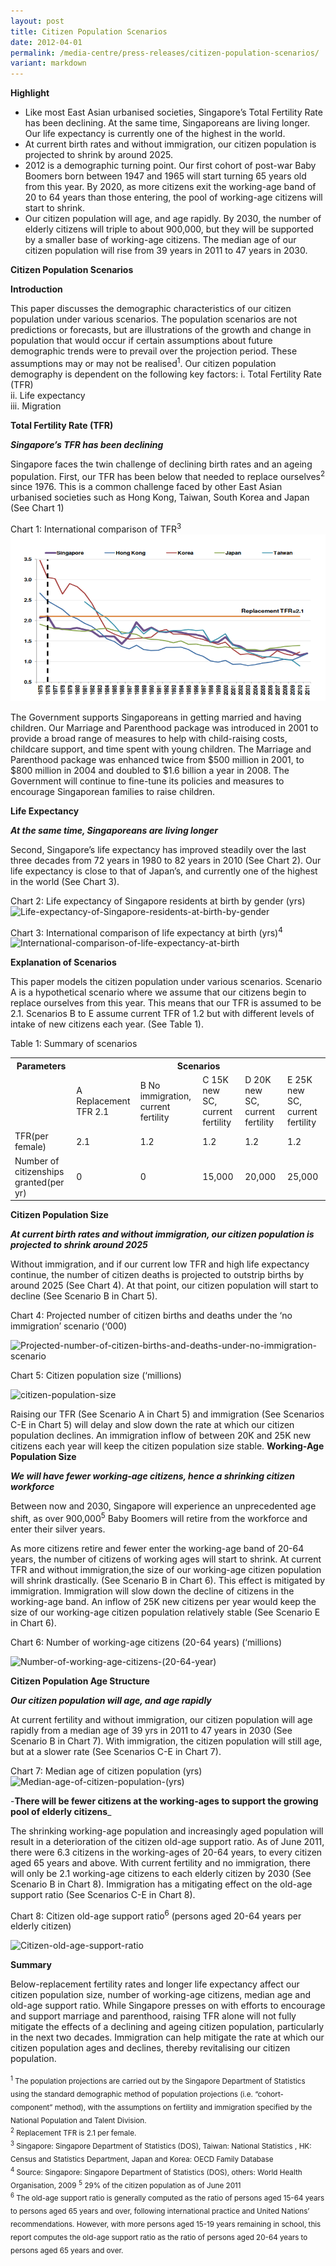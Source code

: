 ```yaml
---
layout: post
title: Citizen Population Scenarios
date: 2012-04-01
permalink: /media-centre/press-releases/citizen-population-scenarios/
variant: markdown
---
```

**Highlight**  
* Like most East Asian urbanised societies, Singapore’s Total Fertility Rate has been declining. At the same time, Singaporeans are living longer. Our life expectancy is currently one of the highest in the world.
* At current birth rates and without immigration, our citizen population is projected to shrink by around 2025.
* 2012 is a demographic turning point. Our first cohort of post-war Baby Boomers born between 1947 and 1965 will start turning 65 years old from this year. By 2020, as more citizens exit the working-age band of 20 to 64 years than those entering, the pool of working-age citizens will start to shrink.
* Our citizen population will age, and age rapidly. By 2030, the number of elderly citizens will triple to about 900,000, but they will be supported by a smaller base of working-age citizens. The median age of our citizen population will rise from 39 years in 2011 to 47 years in 2030.

**Citizen Population Scenarios**  

**Introduction**  
 
This paper discusses the demographic characteristics of our citizen population under various scenarios.
The population scenarios are not predictions or forecasts, but are illustrations of the growth and change in population that would occur if certain assumptions about future demographic trends were to prevail over the projection period. These assumptions may or may not be realised<sup>1</sup>.
Our citizen population demography is dependent on the following key factors:
i. Total Fertility Rate (TFR)  
ii. Life expectancy  
iii. Migration  

**Total Fertility Rate (TFR)**

_**Singapore’s TFR has been declining**_
 
Singapore faces the twin challenge of declining birth rates and an ageing population. First, our TFR has been below that needed to replace ourselves<sup>2</sup> since 1976. This is a common challenge faced by other East Asian urbanised societies such as Hong Kong, Taiwan, South Korea and Japan (See Chart 1)

Chart 1: International comparison of TFR<sup>3</sup>
![](/images/press%20release%20images/international_comparison_of_tfr.png)

The Government supports Singaporeans in getting married and having children. Our Marriage and Parenthood package was introduced in 2001 to provide a broad range of measures to help with child-raising costs, childcare support, and time spent with young children. The Marriage and Parenthood package was enhanced twice from $500 million in 2001, to $800 million in 2004 and doubled to $1.6 billion a year in 2008. The Government will continue to fine-tune its policies and measures to encourage Singaporean families to raise children.

**Life Expectancy**

_**At the same time, Singaporeans are living longer**_

Second, Singapore’s life expectancy has improved steadily over the last three
decades from 72 years in 1980 to 82 years in 2010 (See Chart 2). Our life
expectancy is close to that of Japan’s, and currently one of the highest in the world (See Chart 3).

Chart 2: Life expectancy of Singapore residents at birth by gender (yrs)  
![Life-expectancy-of-Singapore-residents-at-birth-by-gender](https://github.com/isomerpages/isomerpages-stratgroup/raw/master/images/Press%20Release%20images/life-expectancy-of-singapore-residents-at-birth-by-gender.png)

Chart 3: International comparison of life expectancy at birth (yrs)<sup>4</sup>  
![International-comparison-of-life-expectancy-at-birth](https://github.com/isomerpages/isomerpages-stratgroup/raw/master/images/Press%20Release%20images/international-comparison-of-life-expectancy-at-birth.png)

**Explanation of Scenarios**  
 
This paper models the citizen population under various scenarios. Scenario A is a hypothetical scenario where we assume that our citizens begin to replace ourselves from this year. This means that our TFR is assumed to be 2.1. Scenarios B to E assume current TFR of 1.2 but with different levels of intake of new citizens each year. (See Table 1).

Table 1: Summary of scenarios  

<table class="table-h">
  <tbody><tr>
   <th>Parameters</th>
    <th colspan="5">Scenarios</th>
  </tr>
  <tr>
    <td> </td>
    <td>A  Replacement TFR 2.1</td>
    <td>B  
     No immigration, current fertility</td>
    <td>C    
     15K new SC, current fertility</td>
    <td>D  
     20K new SC, current fertility</td>
    <td>E  
     25K new SC, current fertility</td>
   </tr>
 
 <tr>
    <td>TFR(per female) </td>
    <td>2.1</td>
    <td>1.2</td>
    <td>1.2</td>
    <td>1.2</td>
    <td>1.2</td>
   </tr>
   
   <tr>
    <td>Number of citizenships
granted(per yr)</td>
    <td>0</td>
    <td>0</td>
    <td>15,000</td>
    <td>20,000</td>
    <td>25,000</td>
  </tr>
 
</tbody></table>



**Citizen Population Size**

_**At current birth rates and without immigration, our citizen population is projected to shrink around 2025**_
 
Without immigration, and if our current low TFR and high life expectancy continue, the number of citizen deaths is projected to outstrip births by around 2025 (See Chart 4). At that point, our citizen population will start to decline (See Scenario B in Chart 5).

Chart 4: Projected number of citizen births and deaths under the ‘no immigration’ scenario (‘000)

![Projected-number-of-citizen-births-and-deaths-under-no-immigration-scenario](https://github.com/isomerpages/isomerpages-stratgroup/raw/master/images/Press%20Release%20images/projected-number-of-citizen-births-and-deaths-under-'no-immigration'-scenario.png)

Chart 5: Citizen population size (‘millions) 

![citizen-population-size](https://github.com/isomerpages/isomerpages-stratgroup/raw/master/images/Press%20Release%20images/citizen-population-size.png)

Raising our TFR (See Scenario A in Chart 5) and immigration (See Scenarios C-E in Chart 5) will delay and slow down the rate at which our citizen population declines. An immigration inflow of between 20K and 25K new citizens each year will keep the citizen population size stable.
**Working-Age Population Size**

_**We will have fewer working-age citizens, hence a shrinking citizen workforce**_

Between now and 2030, Singapore will experience an unprecedented age shift, as over 900,000<sup>5</sup> Baby Boomers will retire from the workforce and enter their silver years.
 
As more citizens retire and fewer enter the working-age band of 20-64 years, the number of citizens of working ages will start to shrink. At current TFR and without immigration,the size of our working-age citizen population will shrink drastically. (See Scenario B in Chart 6). This effect is mitigated by immigration. Immigration will slow down the decline of citizens in the working-age band. An inflow of 25K new citizens per year would keep the size of our working-age citizen population relatively stable (See Scenario E in Chart 6).

Chart 6: Number of working-age citizens (20-64 years) (‘millions)

![Number-of-working-age-citizens-(20-64-year)](https://github.com/isomerpages/isomerpages-stratgroup/raw/master/images/Press%20Release%20images/number-of-working-age-citizens-(20-64-year).png)

**Citizen Population Age Structure**

_**Our citizen population will age, and age rapidly**_
 
At current fertility and without immigration, our citizen population will age rapidly from a median age of 39 yrs in 2011 to 47 years in 2030 (See Scenario B in Chart 7). With immigration, the citizen population will still age, but at a slower rate (See Scenarios C-E in Chart 7). 

Chart 7: Median age of citizen population (yrs)
![Median-age-of-citizen-population-(yrs)](https://github.com/isomerpages/isomerpages-stratgroup/raw/master/images/Press%20Release%20images/median-age-of-citizen-population-(yrs).png)

-**There will be fewer citizens at the working-ages to support the growing pool of elderly citizens**_ 

The shrinking working-age population and increasingly aged population will result in a deterioration of the citizen old-age support ratio. As of June 2011, there were 6.3 citizens in the working-ages of 20-64 years, to every citizen aged 65 years and above. With current fertility and no immigration, there will only be 2.1 working-age citizens to each elderly citizen by 2030 (See Scenario B in Chart 8). Immigration has a mitigating effect on the old-age support ratio (See Scenarios C-E in Chart 8).

Chart 8: Citizen old-age support ratio<sup>6</sup>
(persons aged 20-64 years per elderly citizen)

![Citizen-old-age-support-ratio](https://github.com/isomerpages/isomerpages-stratgroup/raw/master/images/Press%20Release%20images/citizen-old-age-support-ratio.png)

**Summary**
 
Below-replacement fertility rates and longer life expectancy affect our citizen population size, number of working-age citizens, median age and old-age support ratio. While Singapore presses on with efforts to encourage and support marriage and parenthood, raising TFR alone will not fully mitigate the effects of a declining and ageing citizen population, particularly in the next two decades. Immigration can help mitigate the rate at which our citizen population ages and declines, thereby revitalising our citizen population.

<sub><sup>1</sup> The population projections are carried out by the Singapore Department of Statistics using the standard demographic method of population projections (i.e. “cohort-component” method), with the assumptions on fertility and immigration specified by the National Population and Talent Division.</sub>     
<sub><sup>2</sup> Replacement TFR is 2.1 per female.</sub>    
<sub><sup>3</sup> Singapore: Singapore Department of Statistics (DOS), Taiwan: National Statistics , HK: Census and Statistics Department, Japan and Korea: OECD Family Database</sub>  
<sub><sup>4</sup> Source: Singapore: Singapore Department of Statistics (DOS), others: World Health Organisation, 2009</sub>
<sub><sup>5</sup> 29% of the citizen population as of June 2011</sub>  
<sub><sup>6</sup> The old-age support ratio is generally computed as the ratio of persons aged 15-64 years to persons aged 65 years and over, following international practice and United Nations’ recommendations. However, with more persons aged 15-19 years remaining in school, this report computes the old-age support ratio as the ratio of persons aged 20-64 years to persons aged 65 years and over.</sub>